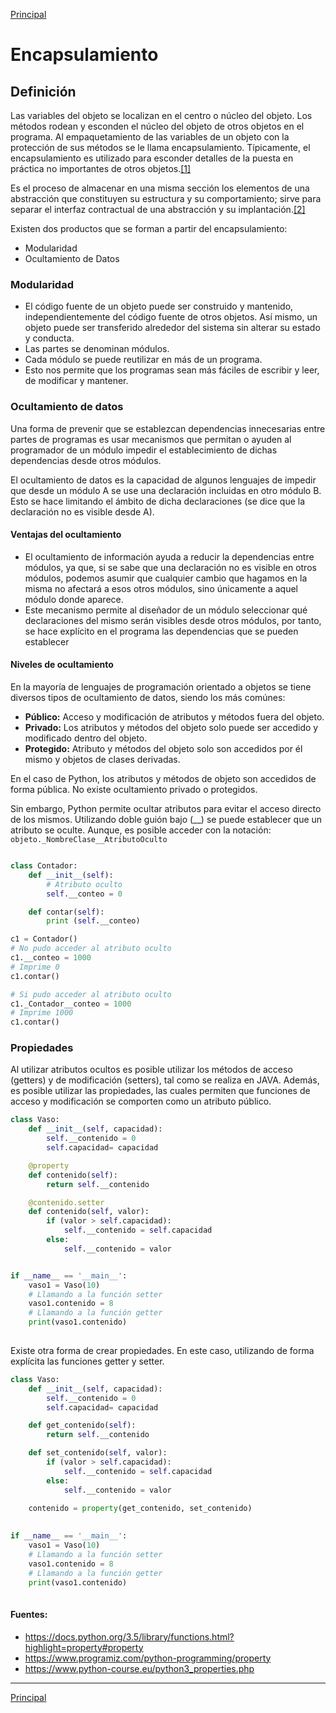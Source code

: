 [Principal]
# Encapsulamiento
## Definición
Las variables del objeto se localizan en el centro o núcleo del objeto. Los métodos rodean y esconden el núcleo del objeto de otros objetos en el programa. Al empaquetamiento de las variables de un objeto con la protección de sus métodos se le llama encapsulamiento. Típicamente, el encapsulamiento es utilizado para esconder detalles de la puesta en práctica no importantes de otros objetos.[[1]](http://profesores.fi-b.unam.mx/carlos/java/java_basico3_3.html)

Es el proceso de almacenar en una misma sección los elementos de una abstracción que constituyen su estructura y su comportamiento; sirve para separar el interfaz contractual de una abstracción y su implantación.[[2]](https://styde.net/encapsulamiento-en-la-programacion-orientada-a-objetos/)

Existen dos productos que se forman a partir del encapsulamiento:
- Modularidad
- Ocultamiento de Datos

### Modularidad
- El código fuente de un objeto puede ser construido y mantenido, independientemente del código fuente de otros objetos. Así mismo, un objeto puede ser transferido alrededor del sistema sin alterar su estado y conducta.
- Las partes se denominan módulos.
- Cada módulo se puede reutilizar en más de un programa.
- Esto nos permite que los programas sean más fáciles de escribir y leer, de modificar y mantener.

### Ocultamiento de datos
Una forma de prevenir que se establezcan dependencias innecesarias entre partes de programas es usar mecanismos que permitan o ayuden al programador de un módulo impedir el establecimiento de dichas dependencias desde otros módulos. 

El ocultamiento de datos es la capacidad de algunos lenguajes de impedir que desde un módulo A se use una declaración incluidas en otro módulo B. Esto se hace limitando el ámbito de dicha declaraciones (se dice que la declaración no es visible desde A).

#### Ventajas del ocultamiento
- El ocultamiento de información ayuda a reducir la dependencias entre módulos, ya que, si se sabe que una declaración no es visible en otros módulos, podemos asumir que cualquier cambio que hagamos en la misma no afectará a esos otros módulos, sino únicamente a aquel módulo donde aparece.
- Este mecanismo permite al diseñador de un módulo seleccionar qué declaraciones del mismo serán visibles desde otros módulos, por tanto, se hace explícito en el programa las dependencias que se pueden establecer

#### Niveles de ocultamiento
En la mayoría de lenguajes de programación orientado a objetos se tiene diversos tipos de ocultamiento de datos, siendo 
los más comúnes:
- **Público:** Acceso y modificación de atributos y métodos fuera del objeto.
- **Privado:** Los atributos y métodos del objeto solo puede ser accedido y modificado dentro del objeto.
- **Protegido:** Atributo y métodos del objeto solo son accedidos por él mismo y objetos de clases derivadas.

En el caso de Python, los atributos y métodos de objeto son accedidos de forma pública. No existe ocultamiento privado 
o protegidos.

Sin embargo, Python permite ocultar atributos para evitar el acceso directo de los mismos. 
Utilizando doble guión bajo (__) se puede establecer que un atributo se oculte. Aunque, es posible acceder con la 
notación: ```objeto._NombreClase__AtributoOculto```

```Python

class Contador:
    def __init__(self):
        # Atributo oculto
        self.__conteo = 0

    def contar(self):
        print (self.__conteo)

c1 = Contador()
# No pudo acceder al atributo oculto
c1.__conteo = 1000
# Imprime 0
c1.contar()

# Si pudo acceder al atributo oculto
c1._Contador__conteo = 1000
# Imprime 1000
c1.contar()
```

### Propiedades
Al utilizar atributos ocultos es posible utilizar los métodos de acceso (getters) y de modificación (setters), tal como 
se realiza en JAVA. Además, es posible utilizar las propiedades, las cuales permiten que funciones de acceso y 
modificación se comporten como un atributo público.

```python
class Vaso:
    def __init__(self, capacidad):
        self.__contenido = 0
        self.capacidad= capacidad

    @property
    def contenido(self):
        return self.__contenido

    @contenido.setter
    def contenido(self, valor):
        if (valor > self.capacidad):
            self.__contenido = self.capacidad
        else:
            self.__contenido = valor


if __name__ == '__main__':
    vaso1 = Vaso(10)
    # Llamando a la función setter
    vaso1.contenido = 8
    # Llamando a la función getter
    print(vaso1.contenido)
    
```

Existe otra forma de crear propiedades. En este caso, utilizando de forma explícita las funciones getter y setter.
```python
class Vaso:
    def __init__(self, capacidad):
        self.__contenido = 0
        self.capacidad= capacidad

    def get_contenido(self):
        return self.__contenido

    def set_contenido(self, valor):
        if (valor > self.capacidad):
            self.__contenido = self.capacidad
        else:
            self.__contenido = valor

    contenido = property(get_contenido, set_contenido)
    
    
if __name__ == '__main__':
    vaso1 = Vaso(10)
    # Llamando a la función setter
    vaso1.contenido = 8
    # Llamando a la función getter
    print(vaso1.contenido)
    
```

#### Fuentes:
- https://docs.python.org/3.5/library/functions.html?highlight=property#property
- https://www.programiz.com/python-programming/property
- https://www.python-course.eu/python3_properties.php

---
[Principal]

[Principal]: https://github.com/UNAH-SISTEMAS/2018-1PAC-IS410